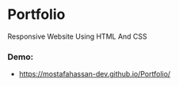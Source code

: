 # Portfolio
Responsive Website Using HTML And CSS

### Demo:
- https://mostafahassan-dev.github.io/Portfolio/

